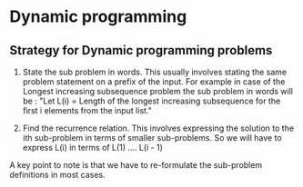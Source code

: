 # Dynamic programming

## Strategy for Dynamic programming problems 

1. State the sub problem in words. This usually involves stating the same problem statement on a prefix of the input. For example in case of the Longest increasing subsequence problem the sub problem in words will be : "Let L(i) = Length of the longest increasing subsequence for the first i elements from the input list."

2. Find the recurrence relation. This involves expressing the solution to the ith sub-problem in terms of smaller sub-problems. So we will have to express L(i) in terms of L(1) .... L(i - 1)

A key point to note is that we have to re-formulate the sub-problem definitions in most cases.

